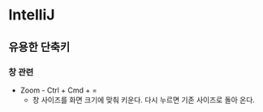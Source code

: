 # IntelliJ

## 유용한 단축키

### 창 관련
* Zoom - Ctrl + Cmd + =
  * 창 사이즈를 화면 크기에 맞춰 키운다. 다시 누르면 기존 사이즈로 돌아 온다.